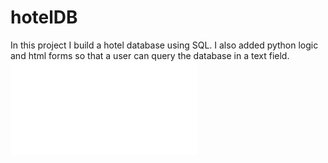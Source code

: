 # hotelDB
In this project I build a hotel database using SQL. I also added python logic and html forms so that a user can query the database in a text field.
![](/addRecords/bdm%20Proj%202.pdf)
